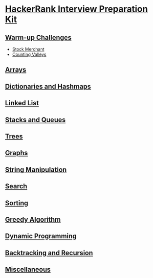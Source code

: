 # [HackerRank Interview Preparation Kit](https://www.hackerrank.com/interview/interview-preparation-kit)

## [Warm-up Challenges](https://www.hackerrank.com/interview/interview-preparation-kit/warmup/challenges)
- [Stock Merchant](https://www.hackerrank.com/challenges/sock-merchant/problem)
- [Counting Valleys](https://www.hackerrank.com/challenges/counting-valleys/problem)

## [Arrays](https://www.hackerrank.com/interview/interview-preparation-kit/arrays/challenges)


## [Dictionaries and Hashmaps](https://www.hackerrank.com/interview/interview-preparation-kit/dictionaries-hashmaps/challenges)


## [Linked List](https://www.hackerrank.com/interview/interview-preparation-kit/linked-lists/challenges)


## [Stacks and Queues](https://www.hackerrank.com/interview/interview-preparation-kit/stacks-queues/challenges)


## [Trees](https://www.hackerrank.com/interview/interview-preparation-kit/trees/challenges)


## [Graphs](https://www.hackerrank.com/interview/interview-preparation-kit/graphs/challenges)


## [String Manipulation](https://www.hackerrank.com/interview/interview-preparation-kit/strings/challenges)


## [Search]()


## [Sorting]()


## [Greedy Algorithm](https://www.hackerrank.com/interview/interview-preparation-kit/greedy-algorithms/challenges)


## [Dynamic Programming](https://www.hackerrank.com/interview/interview-preparation-kit/dynamic-programming/challenges)


## [Backtracking and Recursion](https://www.hackerrank.com/interview/interview-preparation-kit/recursion-backtracking/challenges)


## [Miscellaneous](https://www.hackerrank.com/interview/interview-preparation-kit/miscellaneous/challenges)